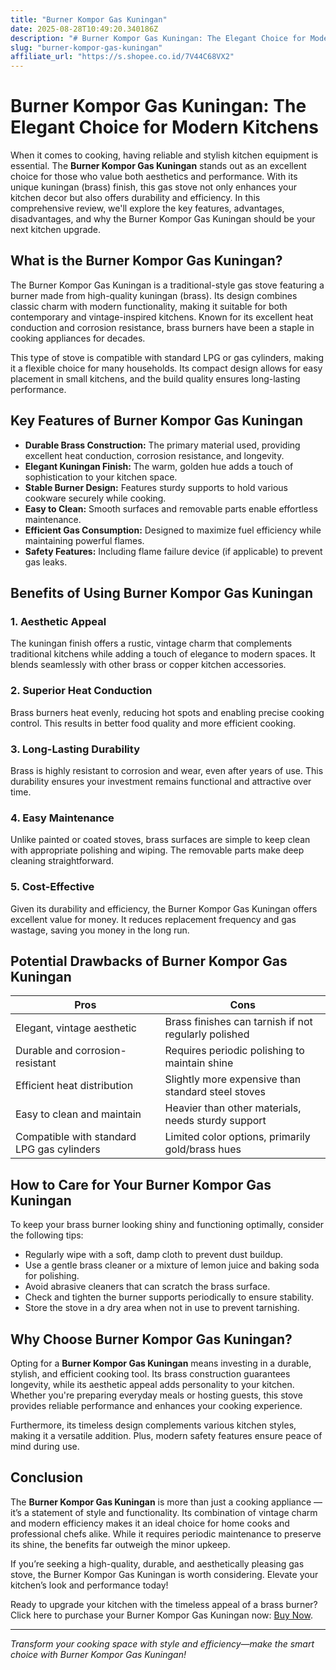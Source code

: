 ```yaml
---
title: "Burner Kompor Gas Kuningan"
date: 2025-08-28T10:49:20.340186Z
description: "# Burner Kompor Gas Kuningan: The Elegant Choice for Modern Kitchens..."
slug: "burner-kompor-gas-kuningan"
affiliate_url: "https://s.shopee.co.id/7V44C68VX2"
---
```

# Burner Kompor Gas Kuningan: The Elegant Choice for Modern Kitchens

When it comes to cooking, having reliable and stylish kitchen equipment is essential. The **Burner Kompor Gas Kuningan** stands out as an excellent choice for those who value both aesthetics and performance. With its unique kuningan (brass) finish, this gas stove not only enhances your kitchen decor but also offers durability and efficiency. In this comprehensive review, we'll explore the key features, advantages, disadvantages, and why the Burner Kompor Gas Kuningan should be your next kitchen upgrade.

## What is the Burner Kompor Gas Kuningan?

The Burner Kompor Gas Kuningan is a traditional-style gas stove featuring a burner made from high-quality kuningan (brass). Its design combines classic charm with modern functionality, making it suitable for both contemporary and vintage-inspired kitchens. Known for its excellent heat conduction and corrosion resistance, brass burners have been a staple in cooking appliances for decades.

This type of stove is compatible with standard LPG or gas cylinders, making it a flexible choice for many households. Its compact design allows for easy placement in small kitchens, and the build quality ensures long-lasting performance.

## Key Features of Burner Kompor Gas Kuningan

- **Durable Brass Construction:** The primary material used, providing excellent heat conduction, corrosion resistance, and longevity.
- **Elegant Kuningan Finish:** The warm, golden hue adds a touch of sophistication to your kitchen space.
- **Stable Burner Design:** Features sturdy supports to hold various cookware securely while cooking.
- **Easy to Clean:** Smooth surfaces and removable parts enable effortless maintenance.
- **Efficient Gas Consumption:** Designed to maximize fuel efficiency while maintaining powerful flames.
- **Safety Features:** Including flame failure device (if applicable) to prevent gas leaks.

## Benefits of Using Burner Kompor Gas Kuningan

### 1. Aesthetic Appeal

The kuningan finish offers a rustic, vintage charm that complements traditional kitchens while adding a touch of elegance to modern spaces. It blends seamlessly with other brass or copper kitchen accessories.

### 2. Superior Heat Conduction

Brass burners heat evenly, reducing hot spots and enabling precise cooking control. This results in better food quality and more efficient cooking.

### 3. Long-Lasting Durability

Brass is highly resistant to corrosion and wear, even after years of use. This durability ensures your investment remains functional and attractive over time.

### 4. Easy Maintenance

Unlike painted or coated stoves, brass surfaces are simple to keep clean with appropriate polishing and wiping. The removable parts make deep cleaning straightforward.

### 5. Cost-Effective

Given its durability and efficiency, the Burner Kompor Gas Kuningan offers excellent value for money. It reduces replacement frequency and gas wastage, saving you money in the long run.

## Potential Drawbacks of Burner Kompor Gas Kuningan

| Pros                                             | Cons                                              |
|--------------------------------------------------|---------------------------------------------------|
| Elegant, vintage aesthetic                     | Brass finishes can tarnish if not regularly polished |
| Durable and corrosion-resistant                | Requires periodic polishing to maintain shine  |
| Efficient heat distribution                      | Slightly more expensive than standard steel stoves |
| Easy to clean and maintain                     | Heavier than other materials, needs sturdy support  |
| Compatible with standard LPG gas cylinders     | Limited color options, primarily gold/brass hues |

## How to Care for Your Burner Kompor Gas Kuningan

To keep your brass burner looking shiny and functioning optimally, consider the following tips:

- Regularly wipe with a soft, damp cloth to prevent dust buildup.
- Use a gentle brass cleaner or a mixture of lemon juice and baking soda for polishing.
- Avoid abrasive cleaners that can scratch the brass surface.
- Check and tighten the burner supports periodically to ensure stability.
- Store the stove in a dry area when not in use to prevent tarnishing.

## Why Choose Burner Kompor Gas Kuningan?

Opting for a **Burner Kompor Gas Kuningan** means investing in a durable, stylish, and efficient cooking tool. Its brass construction guarantees longevity, while its aesthetic appeal adds personality to your kitchen. Whether you're preparing everyday meals or hosting guests, this stove provides reliable performance and enhances your cooking experience.

Furthermore, its timeless design complements various kitchen styles, making it a versatile addition. Plus, modern safety features ensure peace of mind during use.

## Conclusion

The **Burner Kompor Gas Kuningan** is more than just a cooking appliance — it’s a statement of style and functionality. Its combination of vintage charm and modern efficiency makes it an ideal choice for home cooks and professional chefs alike. While it requires periodic maintenance to preserve its shine, the benefits far outweigh the minor upkeep.

If you’re seeking a high-quality, durable, and aesthetically pleasing gas stove, the Burner Kompor Gas Kuningan is worth considering. Elevate your kitchen’s look and performance today! 

Ready to upgrade your kitchen with the timeless appeal of a brass burner? Click here to purchase your Burner Kompor Gas Kuningan now: [Buy Now](https://s.shopee.co.id/7V44C68VX2). 

---

*Transform your cooking space with style and efficiency—make the smart choice with Burner Kompor Gas Kuningan!*